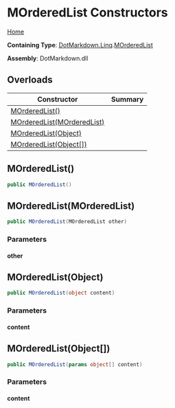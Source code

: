 # MOrderedList Constructors

[Home](../../../../README.md#_top)

**Containing Type**: [DotMarkdown.Linq](../../README.md#_top)\.[MOrderedList](../README.md#_top)

**Assembly**: DotMarkdown\.dll

## Overloads

| Constructor | Summary |
| ----------- | ------- |
| [MOrderedList()](#DotMarkdown_Linq_MOrderedList__ctor) | |
| [MOrderedList(MOrderedList)](#DotMarkdown_Linq_MOrderedList__ctor_DotMarkdown_Linq_MOrderedList_) | |
| [MOrderedList(Object)](#DotMarkdown_Linq_MOrderedList__ctor_System_Object_) | |
| [MOrderedList(Object\[\])](#DotMarkdown_Linq_MOrderedList__ctor_System_Object___) | |

## MOrderedList\(\) <a name="DotMarkdown_Linq_MOrderedList__ctor"></a>

```csharp
public MOrderedList()
```

## MOrderedList\(MOrderedList\) <a name="DotMarkdown_Linq_MOrderedList__ctor_DotMarkdown_Linq_MOrderedList_"></a>

```csharp
public MOrderedList(MOrderedList other)
```

### Parameters

#### other

## MOrderedList\(Object\) <a name="DotMarkdown_Linq_MOrderedList__ctor_System_Object_"></a>

```csharp
public MOrderedList(object content)
```

### Parameters

#### content

## MOrderedList\(Object\[\]\) <a name="DotMarkdown_Linq_MOrderedList__ctor_System_Object___"></a>

```csharp
public MOrderedList(params object[] content)
```

### Parameters

#### content


